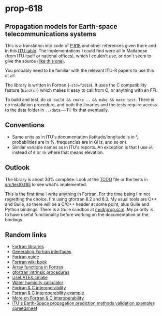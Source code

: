 
# prop-618

## Propagation models for Earth-space telecommunications systems

This is a translation into code of [P.618](https://www.itu.int/dms_pubrec/itu-r/rec/p/R-REC-P.618-13-201712-I!!PDF-E.pdf) and other references given there and in this [ITU table](https://www.itu.int/en/ITU-R/study-groups/rsg3/Pages/iono-tropo-spheric.aspx). The implementations I could find were all in Matlabese (from ITU itself or national offices), which I couldn't use, or don't seem to give the source [(like this one)](https://logiciels.cnes.fr/fr/content/propa).

You probably need to be familiar with the relevant ITU-R papers to use this at all.

The library is written in Fortran (`-std=f2018`). It uses the C compatibility feature (`bind(c)`) which makes it easy to call from C, or anything with an FFI.

To build and test, do `cd build && cmake .. && make && make test`. There is no installation procedure, and both the libraries and the tests require access to the data folder in `../data` — I'll fix that eventually.

## Conventions

* Same units as in ITU's documentation (latitude/longitude is in °, probabilities are in %, frequencies are in GHz, and so on).
* Similar variable names as in ITU's reports. An exception is that I use `el` instead of `θ` or `th` where that means elevation.

## Outlook

The library is about 30% complete. Look at the [TODO](TODO) file or the tests in [src/test0.f95](src/test0.f95) to see what's implemented.

This is the first time I write anything in Fortran. For the time being I'm not regretting the choice. I'm using gfortran 8.2 and 8.3. My usual tools are C++ and Guile, so there will be a C/C++ header at some point, plus Guile and Python bindings. There is a Guile sandbox at [mod/prop.scm](mod/prop.scm). My priority is to have useful functionality before working on the documentation or the bindings.

## Random links

* [Fortran libraries](https://github.com/rabbiabram/awesome-fortran)
* [Generating Fortran interfaces](http://fortranwiki.org/fortran/show/Generating+C+Interfaces)
* [Fortran guide](http://www.egr.unlv.edu/~ed/fortranv3.pdf)
* [Fortran wiki book](https://en.wikibooks.org/wiki/Category:Book:Fortran)
* [Array functions in Fortran](https://www.phy.ornl.gov/csep/pl/node18.html)
* [gfortran intrinsic procedures](https://gcc.gnu.org/onlinedocs/gfortran/Intrinsic-Procedures.html#Intrinsic-Procedures)
* [UseLATEX.cmake](https://gitlab.kitware.com/kmorel/UseLATEX/blob/master/UseLATEX.pdf)
* [Water humidity calculator](https://www.cactus2000.de/uk/unit/masshum.shtml)
* [Fortran & C interoperability](https://gcc.gnu.org/onlinedocs/gfortran/Interoperability-with-C.html)
* [Fortran & C interoperability example](https://stackoverflow.com/a/30430656)
* [More on Fortran & C interoperability](https://stackoverflow.com/a/14503508)
* [ITU's Earth-Space propagation prediction methods validation examples spreedsheet](https://www.itu.int/en/ITU-R/study-groups/rsg3/ionotropospheric/CG-3M3J-13-ValEx-Rev4_2.xlsx)
